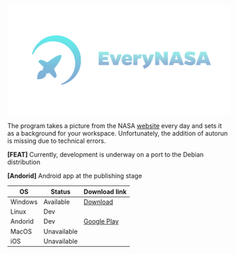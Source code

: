 <p align="center"><img src="./src/icons/EveryNASA-banner.png" alt="EveryNasa banner"></p>

The program takes a picture from the NASA [website](https://apod.nasa.gov/apod) every day 
and sets it as a background for your workspace. 
Unfortunately, the addition of autorun is missing due to technical errors.

**[FEAT]** Currently, development is underway on a port to the Debian distribution

**[Andorid]** Android app at the publishing stage

| OS      	| Status      	| Download link                                                                                	|
|---------	|-------------	|----------------------------------------------------------------------------------------------	|
| Windows 	| Available   	| [Download](https://github.com/Redume/EveryNasa/releases/download/v1.5/EveryDayPhotoNasa.exe) 	|
| Linux   	| Dev         	|                                                                                              	|
| Andorid 	| Dev         	| [Google Play](https://play.google.com/store/apps/details?id=ru.murzify.everynasa)            	|
| MacOS   	| Unavailable 	|                                                                                              	|
| iOS     	| Unavailable 	|                                                                                              	|